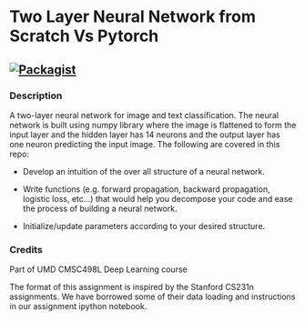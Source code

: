 # Two Layer Neural Network from Scratch Vs Pytorch
[![Packagist](https://img.shields.io/packagist/l/doctrine/orm.svg)](LICENSE.md)
---


### Description
A two-layer neural network for image and text classification. The neural network is built using numpy library where the image is flattened to form the input layer and the hidden layer has 14 neurons and the output layer has one neuron predicting the input image.
The following are covered in this repo:
- Develop an intuition of the over all structure of a neural network.

- Write functions (e.g. forward propagation, backward propagation, logistic loss, etc...) that would help you decompose your code and ease the process of building a neural network.

- Initialize/update parameters according to your desired structure.


### Credits
Part of UMD CMSC498L Deep Learning course

The format of this assignment is inspired by the Stanford CS231n assignments. We have borrowed some of their data loading and instructions in our assignment ipython notebook.
